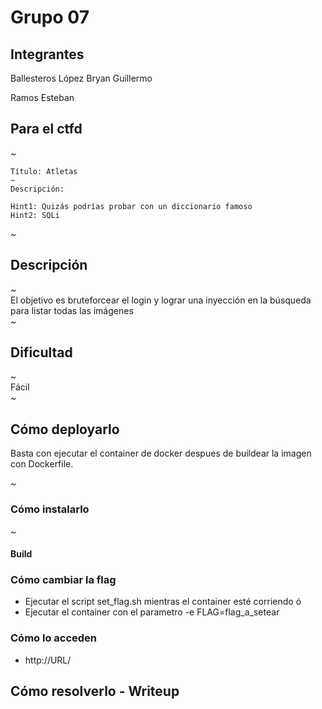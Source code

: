 # Grupo 07

## Integrantes                                                                                                                                                                                                 
Ballesteros López Bryan Guillermo

Ramos Esteban


## Para el ctfd                                                                                                                                                                                               
~                                                                                                                                                                                                                  
```                                                                                                                                                                                                                
Título: Atletas                                                                                                                                                                                            
~                                                                                                                                                                                                                  
Descripción: 

Hint1: Quizás podrías probar con un diccionario famoso
Hint2: SQLi

```                                                                                                                                                                                                                
~                                                                                                                                                                                                                  
## Descripción                                                                                                                                                                                                     
~                                 
El objetivo es bruteforcear el login y lograr una inyección en la búsqueda para listar todas las imágenes                                                                                                                                            
~                                                                                                                                                                                                                  
## Dificultad                                                                                                                                                                                                      
~                                                                                                                                                                                                                  
Fácil                                                                                                                                                                                                           
~                                                                                                                                                                                                                  
## Cómo deployarlo                                                                                                                                                               

Basta con ejecutar el container de docker despues de buildear la imagen con Dockerfile.

~                                                                                                                                                                                                                  
### Cómo instalarlo                                                                                                                                                                                                
~                                                                                                                                                                                                                  
#### Build                                                                                                                                                                                                         

### Cómo cambiar la flag

- Ejecutar el script set_flag.sh mientras el container esté corriendo
ó
- Ejecutar el container con el parametro -e FLAG=flag_a_setear

### Cómo lo acceden

- http://URL/

## Cómo resolverlo - Writeup



